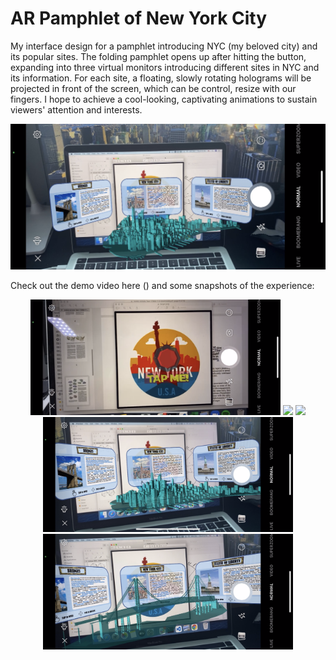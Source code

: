 # AR Pamphlet of New York City
My interface design for a pamphlet introducing NYC (my beloved city) and its popular sites. The folding pamphlet opens up after hitting the button, expanding into three virtual monitors introducing different sites in NYC and its information. For each site, a floating, slowly rotating holograms will be projected in front of the screen, which can be control, resize with our fingers. I hope to achieve a cool-looking, captivating animations to sustain viewers' attention and interests. 

<p align="center">
  <img width="600" src="images/fig1.PNG">
</p>

Check out the demo video here () and some snapshots of the experience:

<p align="center">
  <img width="400" src="images/fig2.PNG">
  <img width="400" src="images/fig3.PNG">
  <img width="400" src="images/fig4.PNG">
  <img width="400" src="images/fig5.PNG">
  <img width="400" src="images/fig6.PNG">  
</p>
